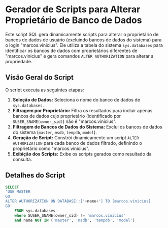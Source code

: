 # Gerador de Scripts para Alterar Proprietário de Banco de Dados

Este script SQL gera dinamicamente scripts para alterar o proprietário de bancos de dados de usuário (excluindo bancos de dados do sistema) para o login "marcos.vinicius". Ele utiliza a tabela do sistema `sys.databases` para identificar os bancos de dados com proprietários diferentes de "marcos.vinicius" e gera comandos `ALTER AUTHORIZATION` para alterar a propriedade.

## Visão Geral do Script

O script executa as seguintes etapas:

1.  **Seleção de Dados:** Seleciona o nome do banco de dados de `sys.databases`.
2.  **Filtragem por Proprietário:** Filtra os resultados para incluir apenas bancos de dados cujo proprietário (identificado por `SUSER_SNAME(owner_sid)`) não é "marcos.vinicius".
3.  **Filtragem de Bancos de Dados do Sistema:** Exclui os bancos de dados do sistema (`master`, `msdb`, `tempdb`, `model`).
4.  **Geração de Script:** Constrói dinamicamente um script `ALTER AUTHORIZATION` para cada banco de dados filtrado, definindo o proprietário como "marcos.vinicius".
5.  **Exibição dos Scripts:** Exibe os scripts gerados como resultado da consulta.

## Detalhes do Script

```sql
SELECT
'USE MASTER
GO
ALTER AUTHORIZATION ON DATABASE::['+name+'] TO [marcos.vinicius]
GO'
    FROM sys.databases
    where SUSER_SNAME(owner_sid) != 'marcos.vinicius'
    and name NOT IN ('master', 'msdb', 'tempdb', 'model')
